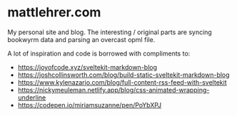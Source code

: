 # mattlehrer.com

My personal site and blog. The interesting / original parts are syncing bookwyrm data and parsing an overcast opml file.

A lot of inspiration and code is borrowed with compliments to:
- https://joyofcode.xyz/sveltekit-markdown-blog
- https://joshcollinsworth.com/blog/build-static-sveltekit-markdown-blog
- https://www.kylenazario.com/blog/full-content-rss-feed-with-sveltekit
- https://nickymeuleman.netlify.app/blog/css-animated-wrapping-underline
- https://codepen.io/miriamsuzanne/pen/PoYbXPJ